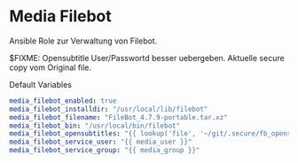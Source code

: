 # Media Filebot

Ansible Role zur Verwaltung von Filebot.

$FIXME: Opensubtitle User/Passwortd besser uebergeben. Aktuelle secure copy vom Original file.

Default Variables
```yaml
media_filebot_enabled: true
media_filebot_installdir: "/usr/local/lib/filebot"
media_filebot_filename: "FileBot_4.7.9-portable.tar.xz"
media_filebot_bin: "/usr/local/bin/filebot"
media_filebot_opensubtitles: "{{ lookup('file', '~/git/.secure/fb_opensubtitles', convert_data=False) |string}}"
media_filebot_service_user: "{{ media_user }}"
media_filebot_service_group: "{{ media_group }}"
```
